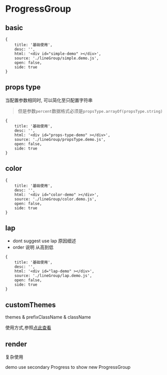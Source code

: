 # ProgressGroup


## basic

````code
{
    title: '基础使用',
    desc: '',
    html: '<div id="simple-demo" ></div>',
    source: './lineGroup/simple.demo.js',
    open: false,
    side: true
}
````


## props type

当配置参数相同时, 可以简化至只配置字符串			
> 但是参数`percent`数据格式必须是`propsType.arrayOf(propsType.string)`

````code
{
    title: '基础使用',
    desc: '',
    html: '<div id="props-type-demo" ></div>',
    source: './lineGroup/propsType.demo.js',
    open: false,
    side: true
}
````


## color

````code
{
    title: '基础使用',
    desc: '',
    html: '<div id="color-demo" ></div>',
    source: './lineGroup/color.demo.js',
    open: false,
    side: true
}
````

## lap

- dont suggest use lap 原因细述
- order 说明 从高到低

````code
{
    title: '基础使用',
    desc: '',
    html: '<div id="lap-demo" ></div>',
    source: './lineGroup/lap.demo.js',
    open: false,
    side: true
}
````

## customThemes

themes & prefixClassName & className

使用方式,参照[点此查看](/doc/README.md#customThemes)


## render
复杂使用

demo use secondary Progress to show new ProgressGroup